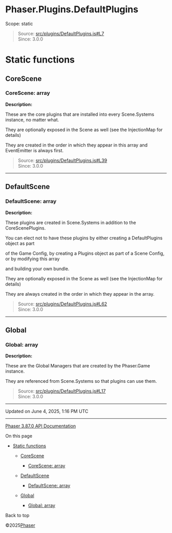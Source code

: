 # Phaser.Plugins.DefaultPlugins

Scope:
static

> Source: [src/plugins/DefaultPlugins.js#L7](https://github.com/phaserjs/phaser/blob/v3.87.0/src/plugins/DefaultPlugins.js#L7)  
> Since: 3.0.0

# Static functions

## CoreScene

### CoreScene: array

**Description:**

These are the core plugins that are installed into every Scene.Systems instance, no matter what.

They are optionally exposed in the Scene as well (see the InjectionMap for details)

They are created in the order in which they appear in this array and EventEmitter is always first.

> Source: [src/plugins/DefaultPlugins.js#L39](https://github.com/phaserjs/phaser/blob/v3.87.0/src/plugins/DefaultPlugins.js#L39)  
> Since: 3.0.0

---

## DefaultScene

### DefaultScene: array

**Description:**

These plugins are created in Scene.Systems in addition to the CoreScenePlugins.

You can elect not to have these plugins by either creating a DefaultPlugins object as part

of the Game Config, by creating a Plugins object as part of a Scene Config, or by modifying this array

and building your own bundle.

They are optionally exposed in the Scene as well (see the InjectionMap for details)

They are always created in the order in which they appear in the array.

> Source: [src/plugins/DefaultPlugins.js#L62](https://github.com/phaserjs/phaser/blob/v3.87.0/src/plugins/DefaultPlugins.js#L62)  
> Since: 3.0.0

---

## Global

### Global: array

**Description:**

These are the Global Managers that are created by the Phaser.Game instance.

They are referenced from Scene.Systems so that plugins can use them.

> Source: [src/plugins/DefaultPlugins.js#L17](https://github.com/phaserjs/phaser/blob/v3.87.0/src/plugins/DefaultPlugins.js#L17)  
> Since: 3.0.0

---

Updated on June 4, 2025, 1:16 PM UTC

---

[Phaser 3.87.0 API Documentation](../../index.md)

On this page

* [Static functions](#static-functions)

  + [CoreScene](#corescene)

    - [CoreScene: array](#corescene-array)
  + [DefaultScene](#defaultscene)

    - [DefaultScene: array](#defaultscene-array)
  + [Global](#global)

    - [Global: array](#global-array)

Back to top

©2025[Phaser](https://docs.phaser.io)